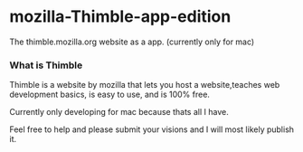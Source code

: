# mozilla-Thimble-app-edition
The thimble.mozilla.org website as a app. (currently only for mac)

### What is Thimble
Thimble is a website by mozilla that lets you host a website,teaches web development basics, is easy to use, and is 100% free.

Currently only developing for mac because thats all I have.

Feel free to help and please submit your visions and I will most likely publish it.
